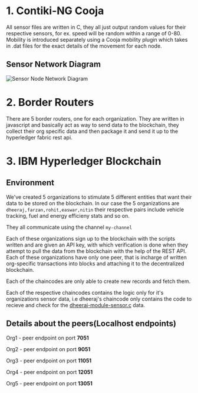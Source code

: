 # 1. Contiki-NG Cooja
All sensor files are written in C, they all just output random values for their respective sensors, for ex. speed will be random within a range of 0-80.
Mobility is introduced separately using a Cooja mobility plugin which takes in .dat files for the exact details of the movement for each node.
## Sensor Network Diagram
![Sensor Node Network Diagram](https://github.com/user-attachments/assets/65998828-d9b8-4f78-a245-001719a3c9d1)


# 2. Border Routers
There are 5 border routers, one for each organization. They are written in javascript and basically act as way to send data to the blockchain, they collect their org specific data and then package it and send it up to the hyperledger fabric rest api.

# 3. IBM Hyperledger Blockchain
## Environment
We've created 5 organizations to stimulate 5 different entities that want their data to be stored on the blockchain. In our case the 5 organizations are `dheeraj,farzan,rohit,easwar,nitin` their respective pairs include vehicle tracking, fuel and energy efficieny stats and so on.

They all communicate using the channel `my-channel`

Each of these organizations sign up to the blockchain with the scripts written and are given an API key, with which verification is done when they attempt to pull the data from the blockchain with the help of the REST API.
Each of these organizations have only one peer, that is incharge of written org-specific transactions into blocks and attaching it to the decentralized blockchain.

Each of the chaincodes are only able to create new records and fetch them.

Each of the respective chaincodes contains the logic only for it's organizations sensor data, i.e dheeraj's chaincode only contains the code to recieve and check for the [dheeraj-module-sensor.c](https://github.com/dheerajd5/blockchain-iot-project-/blob/main/cooja_sourcecodes/border_routers_code/dheeraj-module-sensor.c)
data.

## Details about the peers(Localhost endpoints)

Org1 - peer endpoint on port **7051**

Org2 - peer endpoint on port **9051**

Org3 - peer endpoint on port **11051**

Org4 - peer endpoint on port **12051**

Org5 - peer endpoint on port **13051**
